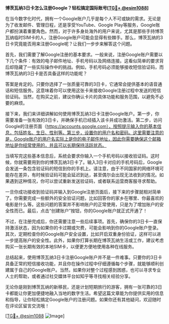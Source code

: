**博茨瓦纳3日卡怎么注册Google？轻松搞定国际账号[[TG💪+ @esim1088](https://t.me/s/esim1088)]**

在当今数字化时代，拥有一个Google账户几乎是每个人不可或缺的需求。无论是为了收发邮件、管理日程，还是享受YouTube、Google Play等服务，Google账户都扮演着重要角色。然而，对于许多身处海外的用户来说，尤其是那些手持博茨瓦纳临时SIM卡的人，注册Google账户可能会显得有些棘手。那么，博茨瓦纳的3日卡究竟能否用来注册Google呢？让我们一步步来解答这个问题。

首先，我们需要了解Google注册的基本要求。一般来说，注册Google账户需要以下几个条件：有效的电子邮件地址、手机号码以及网络连接。这看似简单的要求背后却隐藏了一些实际操作中的挑战。例如，手机号码必须能够接收短信验证码，而博茨瓦纳的3日卡是否具备这样的功能呢？

答案是肯定的。只要你选择了一张质量可靠的3日卡，它通常会提供基本的语音通话和短信服务。这意味着你可以使用这张卡来接收Google注册过程中发送的短信验证码。当然，在购买之前，建议你确认卡片的具体功能和服务范围，以避免不必要的麻烦。

接下来，我们来详细讲解如何使用博茨瓦纳3日卡注册Google账户。第一步，你需要准备一张有效的3日卡，并确保手机已经插入该卡并成功激活。第二步，访问Google的注册页面（https://accounts.google.com），按照提示输入你的基本信息，包括姓名、生日、性别等。第三步，设置你的用户名和密码。这里需要注意的是，Google账户的用户名实际上是你的电子邮件地址，因此你需要确保这个邮箱地址是你经常使用的，并且可以长期保持活跃状态。

当填写完这些基本信息后，系统会要求你输入一个手机号码以接收验证码。这时候，你就需要用到你的博茨瓦纳3日卡了。输入3日卡对应的手机号码后，Google会发送一条包含验证码的短信到你的手机上。请注意，由于不同国家的网络环境可能存在差异，有时候验证码可能会延迟到达，甚至偶尔会出现无法收到的情况。如果遇到这种情况，你可以尝试重新发送验证码，或者联系运营商客服寻求帮助。

一旦你成功接收到验证码并输入到Google注册页面后，接下来的步骤就相对简单了。你需要完成一些额外的安全验证问题，比如回答你的家乡在哪里、你最喜欢的电影是什么等。这些问题的答案并不影响账户的正常使用，只是为了增加账户的安全性而已。最后，点击“创建账户”按钮，你的Google账户就正式开通了！

不过，在注册完成后，你还需要注意一些后续事项。首先，确保你的3日卡一直保持激活状态，因为如果你的卡过期或欠费，可能会影响到你的Google账户登录。其次，定期检查你的Google账户安全设置，比如开启双重身份验证，这样可以进一步提高账户的安全性。此外，如果你打算长期在博茨瓦纳生活或工作，建议考虑购买一张长期有效的本地SIM卡，以便更方便地使用各种在线服务。

总结起来，使用博茨瓦纳3日卡注册Google账户并不是一件难事。只要你的3日卡具备正常的短信接收功能，并且你在操作过程中仔细遵循每个步骤，就能够顺利创建属于自己的Google账户。当然，如果你对整个过程感到困惑，也可以寻求专业人士的帮助，或者通过社交媒体平台如知乎等寻找相关经验分享。

无论你是刚到博茨瓦纳的新移民，还是计划短期旅行的游客，拥有一张可靠的3日卡都能让你更加便捷地融入当地的数字生活。希望这篇文章能为你提供实用的信息和指导，让你轻松搞定Google账户的注册问题。如果你还有其他疑问，欢迎随时在评论区留言交流哦！

[[TG💪+ @esim1088](https://t.me/s/esim1088) ![Image](https://i.postimg.cc/4NQfJmqS/Snipaste-2025-05-13-00-14-12.png)]